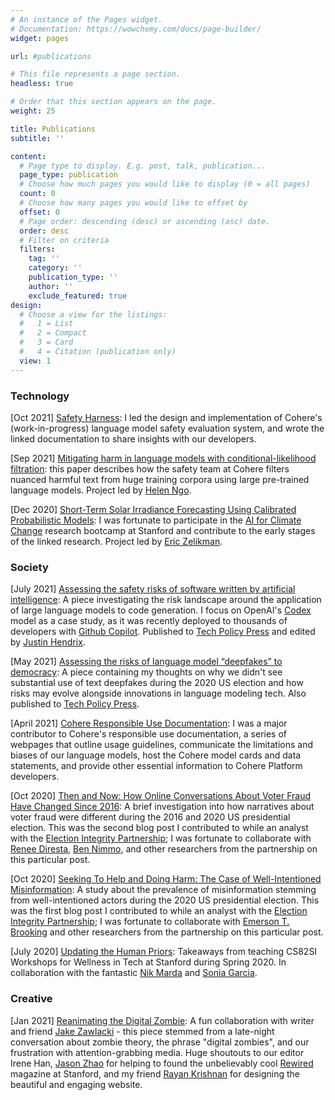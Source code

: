 ```yaml
---
# An instance of the Pages widget.
# Documentation: https://wowchemy.com/docs/page-builder/
widget: pages

url: #publications

# This file represents a page section.
headless: true

# Order that this section appears on the page.
weight: 25

title: Publications
subtitle: ''

content:
  # Page type to display. E.g. post, talk, publication...
  page_type: publication
  # Choose how much pages you would like to display (0 = all pages)
  count: 0
  # Choose how many pages you would like to offset by
  offset: 0
  # Page order: descending (desc) or ascending (asc) date.
  order: desc
  # Filter on criteria
  filters:
    tag: ''
    category: ''
    publication_type: ''
    author: ''
    exclude_featured: true
design:
  # Choose a view for the listings:
  #   1 = List
  #   2 = Compact
  #   3 = Card
  #   4 = Citation (publication only)
  view: 1
---
```


### Technology

[Oct 2021] [Safety Harness](https://docs.cohere.ai/safety-harness): I led the design and implementation of Cohere's (work-in-progress) language model safety evaluation system, and wrote the linked documentation to share insights with our developers.

[Sep 2021] [Mitigating harm in language models with conditional-likelihood filtration](https://arxiv.org/abs/2108.07790): this paper describes how the safety team at Cohere filters nuanced harmful text from huge training corpora using large pre-trained language models. Project led by [Helen Ngo](https://www.mathemakitten.dev/).

[Dec 2020] [Short-Term Solar Irradiance Forecasting Using Calibrated Probabilistic Models](https://www.climatechange.ai/papers/neurips2020/6.html): I was fortunate to participate in the [AI for Climate Change](https://stanfordmlgroup.github.io/programs/aicc-bootcamp/) research bootcamp at Stanford and contribute to the early stages of the linked research. Project led by [Eric Zelikman](https://zelikman.me/).

### Society

[July 2021] [Assessing the safety risks of software written by artificial intelligence](https://techpolicy.press/assessing-the-safety-risks-of-software-written-by-artificial-intelligence/): A piece investigating the risk landscape around the application of large language models to code generation. I focus on OpenAI's [Codex](https://openai.com/blog/openai-codex/) model as a case study, as it was recently deployed to thousands of developers with [Github Copilot](https://copilot.github.com/). Published to [Tech Policy Press](https://techpolicy.press/) and edited by [Justin Hendrix](https://www.linkedin.com/in/justinhendrix/).

[May 2021] [Assessing the risks of language model “deepfakes” to democracy](https://techpolicy.press/assessing-the-risks-of-language-model-deepfakes-to-democracy/): A piece containing my thoughts on why we didn't see substantial use of text deepfakes during the 2020 US election and how risks may evolve alongside innovations in language modeling tech. Also published to [Tech Policy Press](https://techpolicy.press/).

[April 2021] [Cohere Responsible Use Documentation](https://docs.cohere.ai/responsible-use): I was a major contributor to Cohere's responsible use documentation, a series of webpages that outline usage guidelines, communicate the limitations and biases of our language models, host the Cohere model cards and data statements, and provide other essential information to Cohere Platform developers.

[Oct 2020] [Then and Now: How Online Conversations About Voter Fraud Have Changed Since 2016](https://www.eipartnership.net/rapid-response/2016-vs-2020): A brief investigation into how narratives about voter fraud were different during the 2016 and 2020 US presidential election. This was the second blog post I contributed to while an analyst with the [Election Integrity Partnership](https://www.eipartnership.net); I was fortunate to collaborate with [Renee Diresta](https://fsi.stanford.edu/people/renee-diresta), [Ben Nimmo](https://www.atlanticcouncil.org/expert/ben-nimmo/), and other researchers from the partnership on this particular post.

[Oct 2020] [Seeking To Help and Doing Harm: The Case of Well-Intentioned Misinformation](): A study about the prevalence of misinformation stemming from well-intentioned actors during the 2020 US presidential election. This was the first blog post I contributed to while an analyst with the [Election Integrity Partnership](https://www.eipartnership.net); I was fortunate to collaborate with [Emerson T. Brooking](https://www.atlanticcouncil.org/expert/emerson-t-brooking/) and other researchers from the partnership on this particular post.

[July 2020] [Updating the Human Priors](https://medium.com/@nrmarda/updating-the-human-priors-3303d9b7133e): Takeaways from teaching CS82SI Workshops for Wellness in Tech at Stanford during Spring 2020. In collaboration with the fantastic [Nik Marda](https://nikmarda.com/) and [Sonia Garcia](https://www.linkedin.com/in/soniapgarcia/).

### Creative

[Jan 2021] [Reanimating the Digital Zombie](https://stanfordrewired.com/post/digital-zombie): A fun collaboration with writer and friend [Jake Zawlacki](https://creees.stanford.edu/news/jake-zawlacki-publishes-capstone-research-folklorica-journal) - this piece stemmed from a late-night conversation about zombie theory, the phrase "digital zombies", and our frustration with attention-grabbing media. Huge shoutouts to our editor Irene Han, [Jason Zhao](https://twitter.com/jasonjzhao?lang=en) for helping to found the unbelievably cool [Rewired](https://stanfordrewired.com/) magazine at Stanford, and my friend [Rayan Krishnan](https://www.linkedin.com/in/rayankrishnan/) for designing the beautiful and engaging website.
